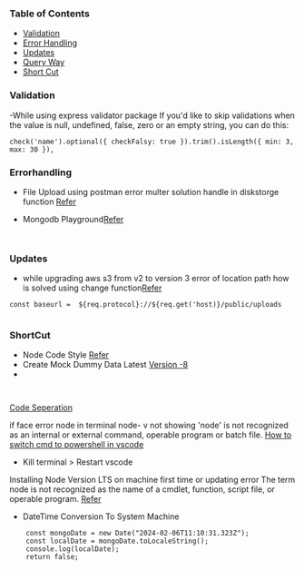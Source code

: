 
### Table of Contents

  - [Validation](#validation)
  - [Error Handling](#Errorhandling)
  - [Updates](#Updates)
  - [Query Way](#Querying)
  - [Short Cut](#ShortCut)  


### Validation
  
-While using express validator package If you'd like to skip validations when the value is null, undefined, false, zero or an empty string, you can do this:
```
check('name').optional({ checkFalsy: true }).trim().isLength({ min: 3, max: 30 }),

```

### Errorhandling

- File Upload using postman error multer solution handle in diskstorge function [Refer](https://stackoverflow.com/questions/48726473/postman-raw-data-works-but-form-data-not-works-on-post-request-in-node)

- Mongodb Playground[Refer](https://mongoplayground.net/)


  
```


```


### Updates

  -  while upgrading aws s3 from v2 to version 3 error of location path how is solved using change function[Refer](https://stackoverflow.com/questions/77184519/unable-to-get-the-public-link-to-s3-bucket-object-after-uploading-from-node-js)
```
const baseurl =  ${req.protocol}://${req.get('host)}/public/uploads


```

### ShortCut

- Node Code Style [Refer](https://github.com/felixge/node-style-guide?tab=readme-ov-file#2-spaces-for-indentation) 
- Create Mock Dummy Data Latest [Version -8](https://fakerjs.dev/api/faker.html)
- 

```


```

[Code Seperation](https://www.infoq.com/articles/separation-concerns-nodejs/)

if face error node in terminal node- v not showing 'node' is not recognized as an internal or external command,
operable program or batch file.
[How to switch cmd to powershell in vscode ](https://stackoverflow.com/questions/42729130/visual-studio-code-how-to-switch-from-powershell-exe-to-cmd-exe)
 - Kill terminal > Restart vscode

Installing Node Version LTS on machine first time or updating
error 
The term node is not recognized as the name of a cmdlet, function, script file, or operable program. [Refer]( https://www.codewithharry.com/blogpost/solving-node-not-recognized-error-windows/)

  - DateTime Conversion To System Machine
```
    const mongoDate = new Date("2024-02-06T11:10:31.323Z");
    const localDate = mongoDate.toLocaleString();
    console.log(localDate);
    return false;
```



